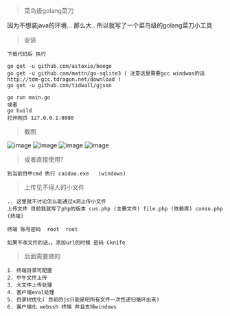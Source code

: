 > 菜鸟级golang菜刀

因为不想装java的环境... 那么大.. 所以就写了一个菜鸟级的golang菜刀小工具

> 安装

```
下载代码后 执行

go get -u github.com/astaxie/beego
go get -u github.com/mattn/go-sqlite3 ( 注意这里需要gcc windwos的话  http://tdm-gcc.tdragon.net/download )
go get -u github.com/tidwall/gjson

go run main.go
或者
go build 
打开网页 127.0.0.1:8080

```
> 截图

![image](https://github.com/shuyabin/caidao/blob/master/images/shouye.png)
![image](https://github.com/shuyabin/caidao/blob/master/images/add.png)
![image](https://github.com/shuyabin/caidao/blob/master/images/zhongduan.png)
![image](https://github.com/shuyabin/caidao/blob/master/images/zhongduan1.png)

> 或者直接使用?

```
到当前目中cmd 执行 caidao.exe   (windows)
```

> 上传见不得人的小文件

```
.. 这里就不讨论怎么能通过x洞上传小文件
上传文件 目前我就写了php的版本 cus.php (主要文件) file.php (依赖库) conso.php (终端)

终端 账号密码  root  root

如果不改文件的话。。添加url的时候 密码 Cknife
```



> 后面需要做的

```
1. 终端目录可配置
2. 中午文件上传
3. 大文件上传处理
4. 客户端eval处理
5. 目录树优化( 目前的js只能是吧所有文件一次性递归循环出来)
6. 客户端化 webssh 终端 并且支持windows
```